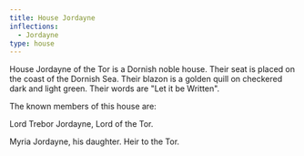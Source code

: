```yaml
---
title: House Jordayne
inflections:
  - Jordayne
type: house
---
```


 House Jordayne of the Tor is a Dornish noble house. Their seat is placed on the coast of the Dornish Sea. Their blazon is a golden quill on checkered dark and light green. Their words are "Let it be Written".

The known members of this house are:

Lord Trebor Jordayne, Lord of the Tor.

Myria Jordayne, his daughter. Heir to the Tor.


